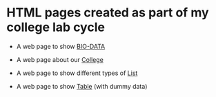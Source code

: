 # HTML pages created as part of my college lab cycle

- A web page to show [BIO-DATA](http://htmlpreview.github.io/?https://github.com/JacobDeepu/HTML/blob/basics/exp1/biodata.html)

- A web page about our [College](http://htmlpreview.github.io/?https://github.com/JacobDeepu/HTML/blob/basics/exp2/index.html)

- A web page to show different types of [List](http://htmlpreview.github.io/?https://github.com/JacobDeepu/HTML/blob/basics/exp3/list.html)

- A web page to show [Table](http://htmlpreview.github.io/?https://github.com/JacobDeepu/HTML/blob/basics/exp4/table.html) (with dummy data) 